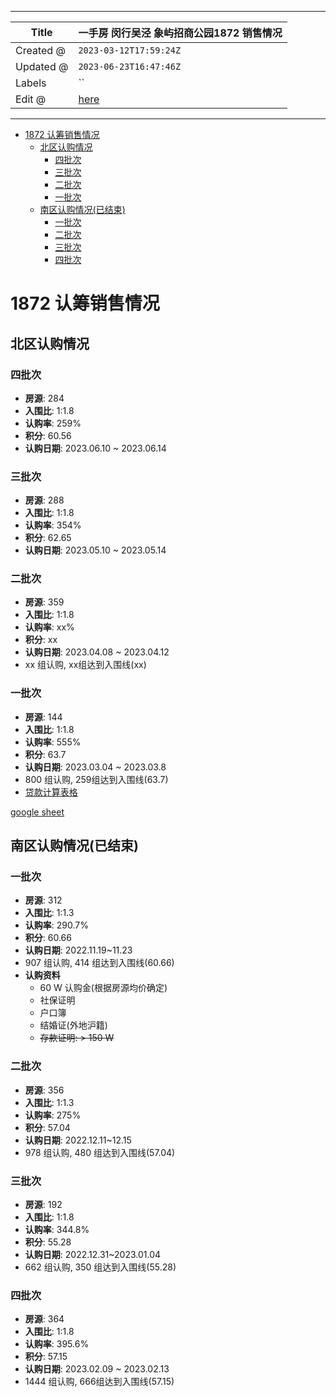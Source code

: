 -----

| Title     | 一手房 闵行吴泾 象屿招商公园1872 销售情况                        |
| --------- | ----------------------------------------------- |
| Created @ | `2023-03-12T17:59:24Z`                          |
| Updated @ | `2023-06-23T16:47:46Z`                          |
| Labels    | \`\`                                            |
| Edit @    | [here](https://github.com/junxnone/F/issues/74) |

-----

  - [1872 认筹销售情况](#1872-认筹销售情况)
      - [北区认购情况](#北区认购情况)
          - [四批次](#四批次)
          - [三批次](#三批次)
          - [二批次](#二批次)
          - [一批次](#一批次)
      - [南区认购情况(已结束)](#南区认购情况已结束)
          - [一批次](#一批次-1)
          - [二批次](#二批次-1)
          - [三批次](#三批次-1)
          - [四批次](#四批次-1)

# 1872 认筹销售情况

## 北区认购情况

### 四批次

  - **房源**: 284
  - **入围比**: 1:1.8
  - **认购率**: 259%
  - **积分**: 60.56
  - **认购日期**: 2023.06.10 \~ 2023.06.14

### 三批次

  - **房源**: 288
  - **入围比**: 1:1.8
  - **认购率**: 354%
  - **积分**: 62.65
  - **认购日期**: 2023.05.10 \~ 2023.05.14

### 二批次

  - **房源**: 359
  - **入围比**: 1:1.8
  - **认购率**: xx%
  - **积分**: xx
  - **认购日期**: 2023.04.08 \~ 2023.04.12
  - xx 组认购, xx组达到入围线(xx)

### 一批次

  - **房源**: 144
  - **入围比**: 1:1.8
  - **认购率**: 555%
  - **积分**: 63.7
  - **认购日期**: 2023.03.04 \~ 2023.03.8
  - 800 组认购, 259组达到入围线(63.7)
  - [贷款计算表格](https://docs.google.com/spreadsheets/d/1PRW7m6mxZAbLm5Z-fx4toSHhmHQNyEK82MyJj1n3-6M/edit?usp=sharing)

[google
sheet](https://docs.google.com/spreadsheets/d/e/2PACX-1vTYDn4ZEG4oc2kFYlUpdY2N8yNwptVKC7MwwE9IEs2hfZFsOPsI7yeEDoVuabtUuN-HedNe6mP_eXj-/pubhtml?gid=232973174&single=true&widget=true&headers=false ":include :type=iframe width=100% height=800px")

## 南区认购情况(已结束)

### 一批次

  - **房源**: 312
  - **入围比**: 1:1.3
  - **认购率**: 290.7%
  - **积分**: 60.66
  - **认购日期**: 2022.11.19\~11.23
  - 907 组认购, 414 组达到入围线(60.66)
  - **认购资料**
      - 60 W 认购金(根据房源均价确定)
      - 社保证明
      - 户口簿
      - 结婚证(外地沪籍)
      - ~~存款证明: \> 150 W~~

### 二批次

  - **房源**: 356
  - **入围比**: 1:1.3
  - **认购率**: 275%
  - **积分**: 57.04
  - **认购日期**: 2022.12.11\~12.15
  - 978 组认购, 480 组达到入围线(57.04)

### 三批次

  - **房源**: 192
  - **入围比**: 1:1.8
  - **认购率**: 344.8%
  - **积分**: 55.28
  - **认购日期**: 2022.12.31\~2023.01.04
  - 662 组认购, 350 组达到入围线(55.28)

### 四批次

  - **房源**: 364
  - **入围比**: 1:1.8
  - **认购率**: 395.6%
  - **积分**: 57.15
  - **认购日期**: 2023.02.09 \~ 2023.02.13
  - 1444 组认购, 666组达到入围线(57.15)
